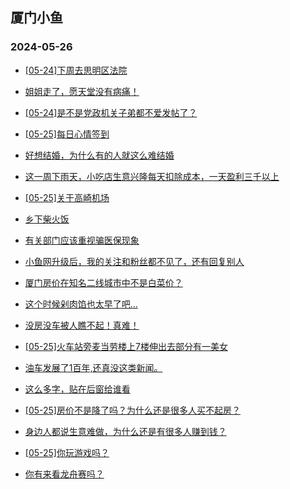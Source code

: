 ## 厦门小鱼 
### 2024-05-26

+ [[05-24]下周去思明区法院](http://bbs.xmfish.com/read-htm-tid-18195307.html)

+ [姐姐走了，愿天堂没有病痛！](http://bbs.xmfish.com/read-htm-tid-18195371.html)

+ [[05-24]是不是党政机关子弟都不爱发帖了？](http://bbs.xmfish.com/read-htm-tid-18195303.html)

+ [[05-25]每日心情签到](http://bbs.xmfish.com/read-htm-tid-18195288.html)

+ [好想结婚，为什么有的人就这么难结婚](http://bbs.xmfish.com/read-htm-tid-18195299.html)

+ [这一周下雨天，小吃店生意兴隆每天扣除成本，一天盈利三千以上](http://bbs.xmfish.com/read-htm-tid-18195476.html)

+ [[05-25]关于高崎机场](http://bbs.xmfish.com/read-htm-tid-18195399.html)

+ [乡下柴火饭](http://bbs.xmfish.com/read-htm-tid-18195428.html)

+ [有关部门应该重视骗医保现象](http://bbs.xmfish.com/read-htm-tid-18195472.html)

+ [小鱼网升级后，我的关注和粉丝都不见了，还有回复别人](http://bbs.xmfish.com/read-htm-tid-18195290.html)

+ [厦门房价在知名二线城市中不是白菜价？](http://bbs.xmfish.com/read-htm-tid-18195576.html)

+ [这个时候剁肉馅也太早了吧…](http://bbs.xmfish.com/read-htm-tid-18195300.html)

+ [没房没车被人瞧不起！真难！](http://bbs.xmfish.com/read-htm-tid-18195586.html)

+ [[05-25]火车站旁麦当劳楼上7楼伸出去部分有一美女](http://bbs.xmfish.com/read-htm-tid-18195626.html)

+ [油车发展了1百年,还真没这类新闻。](http://bbs.xmfish.com/read-htm-tid-18195598.html)

+ [这么多字，贴在后窗给谁看](http://bbs.xmfish.com/read-htm-tid-18195578.html)

+ [[05-25]房价不是降了吗？为什么还是很多人买不起房？](http://bbs.xmfish.com/read-htm-tid-18195625.html)

+ [身边人都说生意难做，为什么还是有很多人赚到钱？](http://bbs.xmfish.com/read-htm-tid-18195699.html)

+ [[05-25]你玩游戏吗？](http://bbs.xmfish.com/read-htm-tid-18195455.html)

+ [你有来看龙舟赛吗？](http://bbs.xmfish.com/read-htm-tid-18195621.html)

